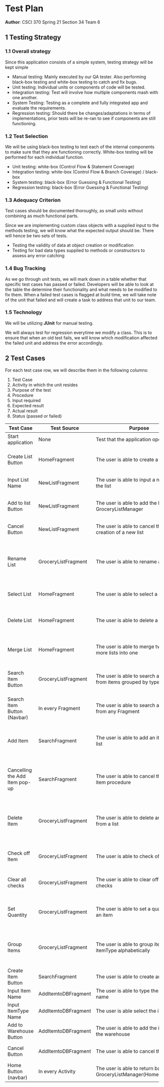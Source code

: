 # Test Plan

**Author**: CSCI 370 Spring 21 Section 34 Team 6

## 1 Testing Strategy

### 1.1 Overall strategy

Since this application consists of a simple system, testing strategy will be kept simple

- Manual testing: Mainly executed by our QA tester. Also performing black-box testing and white-box testing to catch and fix bugs.
- Unit testing: Individual units or components of code will be tested.
- Integration testing: Test will involve how multiple components mash with one another.
- System Testing: Testing as a complete and fully integrated app and evaluate the requirements.
- Regression testing: Should there be changes/adaptations in terms of implementations, prior tests will be re-ran to see if components are still functioning.

### 1.2 Test Selection

We will be using black-box testing to test each of the internal components to make sure that they are functioning correctly. White-box testing will be performed for each individual function.


- Unit testing: white-box (Control Flow & Statement Coverage)
- Integration testing: white-box (Control Flow & Branch Coverage) / black-box
- System testing: black-box (Error Guessing & Functional Testing)
- Regression testing: black-box (Error Guessing & Functional Testing)

### 1.3 Adequacy Criterion

Test cases should be documented thoroughly, as small units without combining as much functional parts.

Since we are implementing custom class objects with a supplied input to the methods testing, we will know what the expected output should be. There will hence be two sets of tests.

- Testing the validity of data at object creation or modification
- Testing for bad data types supplied to methods or constructors to assess any error catching

### 1.4 Bug Tracking

As we go through unit tests, we will mark down in a table whether that specific test cases has passed or failed. Developers will be able to look at the table the determine their functionality and what needs to be modified to fix them. When a failed test cases is flagged at build time, we will take note of the unit that failed and will create a task to address that unit to our team.

### 1.5 Technology

We will be utilizing **JUnit** for manual testing.

We will always test for regression everytime we modify a class. This is to ensure that when an old test fails, we will know which modification affected the failed unit and address the error accordingly.

## 2 Test Cases

For each test case row, we will describe them in the following columns:

1. Test Case
2. Activity in which the unit resides
3. Purpose of the test
4. Procedure
5. Input required
6. Expected result
7. Actual result
8. Status (passed or failed)


| Test Case | Test Source  | Purpose | Procedure | Input | Expected result | Actual result | Pass/Fail| 
| -------- | -------- | -------- |------- |-------- | -------- | ------- | ------ |
| Start application     | None     | Test that the application opens    | Open the application on your device    | None | User is in HomeFragment | User is in HomeFragment | Pass
| Create List Button    | HomeFragment  | The user is able to create a list     | Press the "NEW LIST" button     | "NEW LIST" button pressed     | Brings user to NewListFragment     | Brings user to NewListFragment | Pass
| Input List Name    | NewListFragment  | The user is able to input a name for the list     | Press on "Enter List Name" field and insert name   | String     | Name of list should be displayed     | Name of list displayed| Pass
| Add to list Button    | NewListFragment  | The user is able to add the list onto GroceryListManager     | Press the "ADD LIST " button   | "ADD LIST" button pressed   | Brings user to GroceryListFragment     | Brings user to GroceryListFragment| Pass
| Cancel Button    | NewListFragment  | The user is able to cancel the creation of a new list   | Press "CANCEL" button   | "CANCEL" button pressed   | Bring user back to HomeFragment  | Bring user back to HomeFragment| Pass
| Rename List     | GroceryListFragment  | The user is able to rename a list     | Select the list by pressing the checkbox and press the "RENAME" button, and provide a string input to text field     | String     | List is renamed | List is renamed| Pass
| Select List     | HomeFragment  | The user is able to select a list     | Select the List by pressing the checkbox    | None     | Brings user to GroceryListFragment | Brings user to GroceryListFragment| Pass
| Delete List     | HomeFragment  | The user is able to delete a list     | User selects the list by pressing the checkbox and presses on the "DELETE" button     | Radio button(s) selected    |List is deleted and no longer visible in HomeFragment  | List is deleted and no longer visible in HomeFragment| Pass
| Merge List | HomeFragment | The user is able to merge two or more lists into one |User checks two or more lists and presses the "MERGE" button  |"Merge" button pressed | Two or more lists are merged into just one list | Two or more lists are merged into just one list| Pass
| Search Item Button   | GroceryListFragment     | The user is able to search an item from items grouped by type    | User presses the "ADD NEW ITEM" button     | "ADD NEW ITEM" button is pressed     |App is redirected to the SearchFragment    | App is redirected to the SearchFragment| Pass
| Search Item Button (Navbar)  | In every Fragment     | The user is able to search an item from any Fragment    | User presses the search icon on the navigation bar     | search icon button is pressed     |App is redirected to the SearchFragment    | App is redirected to the SearchFragment | Pass
| Add Item     | SearchFragment     | The user is able to add an item to a list    | User presses one of the item types at SearchFragment, selects item and presses the "ADD" button     | "ADD" button is pressed     |Item is added to a list    | Item is added to a list| Pass
| Cancelling the Add Item pop-up     | SearchFragment     | The user is able to cancel the add item procedure    | User presses one of the item types at SearchFragment, selects item and presses the "CANCEL" button     | "CANCEL" button is pressed     | Brings user back to SearchFragment     | Brings user back to SearchFragment| Pass
| Delete Item   | GroceryListFragment  | The user is able to delete an item from a list     | User selects the item and presses the gear icon button at GroceryListFragment and presses the "DELETE" button    | Item(s) are selected and "DELETE" button is pressed     |Item(s) are deleted and no longer visible in the list  | Item(s) are deleted and no longer visible in the list| Pass
| Check off Item  | GroceryListFragment   | The user is able to check off an item     | User presses the checkbox of an item at GroceryListFragment     | Checkbox is checked      |Item is checked off(not selected)     | Item is checked off(not selected)| Pass
| Clear all checks  | GroceryListFragment     | The user is able to clear off all checks     | User presses the "CLEAR ALL" button at GroceryListFragment     | "CLEAR ALL" button is pressed     |All item(s) are checked off(not selected)    | All item(s) are checked off(not selected)| Pass
| Set Quantity  | GroceryListFragment   | The user is able to set a quantity to an item     | User presses the gear icon of an item and changes the quantity with a '-' or '+' button   | '-' or '+' button is pressed     |The quantity of the item is set/changed    | The quantity of the item is set/changed| Pass
| Group Items  | GroceryListFragment  | The user is able to group items by itemType alphabetically    | Press "filter" button and select group by type     | "filter" button pressed and group by type selected   |Items are grouped together   | Yet to be implemented| Fail
| Create Item Button    | SearchFragment   | The user is able to create an item     | Press the Create button  | Create button pressed   |Brings user to AddItemtoDBFragment    | User is brought to AddItemtoDBFragment | Pass
| Input Item Name  | AddItemtoDBFragment   | The user is able to type the item name   | Press on item name field and insert name    | String     | Name of item should be displayed  | Item name is displayed | Pass
| Input ItemType Name  | AddItemtoDBFragment   | The user is able select the itemType    | Press on itemType dropdown spinner and select itemType    | itemType is pressed   |Name of itemType should be displayed     | Name of itemType displayed | Pass
| Add to Warehouse Button | AddItemtoDBFragment   | The user is able to add the item into the warehouse    | Press the "Add" button   | "Add" button pressed    |Item is created and added into DB   | Item is created and added into DB | Pass
| Cancel Button  | AddItemtoDBFragment   | The user is able to cancel the action    | Press the "Cancel" button    | "Cancel" button pressed   | Brings user back to SearchFragment   | User is brought back to SearchFragment| Pass
| Home Button (navbar) | In every Activity   | The user is able to return back to GroceryListManager(HomeFragment)    | Press the "Home" button    | "Home" button pressed   | Brings user back to HomeFragment  |Brings user back to HomeFragment| Pass
